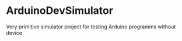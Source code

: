 # ArduinoDevSimulator
Very primitive simulator project for testing Arduino programms without device
